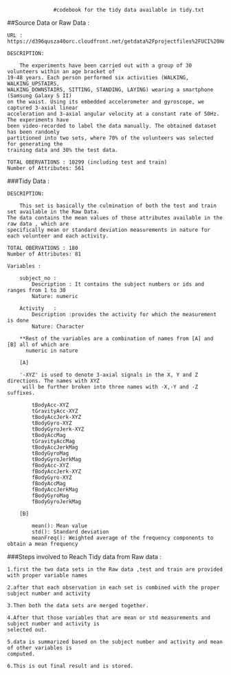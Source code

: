                    #codebook for the tidy data available in tidy.txt
				 
##Source Data or Raw Data :

	URL : https://d396qusza40orc.cloudfront.net/getdata%2Fprojectfiles%2FUCI%20HAR%20Dataset.zip 

	DESCRIPTION:

		The experiments have been carried out with a group of 30 volunteers within an age bracket of
	19-48 years. Each person performed six activities (WALKING, WALKING_UPSTAIRS, 
	WALKING_DOWNSTAIRS, SITTING, STANDING, LAYING) wearing a smartphone (Samsung Galaxy S II) 
	on the waist. Using its embedded accelerometer and gyroscope, we captured 3-axial linear 
	acceleration and 3-axial angular velocity at a constant rate of 50Hz. The experiments have 
	been video-recorded to label the data manually. The obtained dataset has been randomly 
	partitioned into two sets, where 70% of the volunteers was selected for generating the 
	training data and 30% the test data. 

	TOTAL OBERVATIONS : 10299 (including test and train)
	Number of Attributes: 561
 


###Tidy Data :

	DESCRIPTION:

		This set is basically the culmination of both the test and train set available in the Raw Data.
	The data contains the mean values of those attributes available in the raw data , which are 
	specifically mean or standard deviation measurements in nature for each volunteer and each activity.

	TOTAL OBERVATIONS : 180 
	Number of Attributes: 81
	
	Variables : 
	
		subject_no :
			Description : It contains the subject numbers or ids and ranges from 1 to 30
			Nature: numeric
			
		Activity   :
		    Description :provides the activity for which the measurement is done
            Nature: Character 
			
		**Rest of the variables are a combination of names from [A] and [B]	all of which are 
		  numeric in nature

        [A]
		
		'-XYZ' is used to denote 3-axial signals in the X, Y and Z directions. The names with XYZ
		 will be further broken into three names with -X,-Y and -Z suffixes.
		
			tBodyAcc-XYZ
			tGravityAcc-XYZ
			tBodyAccJerk-XYZ
			tBodyGyro-XYZ
			tBodyGyroJerk-XYZ
			tBodyAccMag
			tGravityAccMag
			tBodyAccJerkMag
			tBodyGyroMag
			tBodyGyroJerkMag
			fBodyAcc-XYZ
			fBodyAccJerk-XYZ
			fBodyGyro-XYZ
			fBodyAccMag
			fBodyAccJerkMag
			fBodyGyroMag
			fBodyGyroJerkMag
			
		[B]	
		
			mean(): Mean value
			std(): Standard deviation
			meanFreq(): Weighted average of the frequency components to obtain a mean frequency
			
###Steps involved to Reach Tidy data from Raw data :			
			
	1.first the two data sets in the Raw data ,test and train are provided with proper variable names
	  
	2.after that each observation in each set is combined with the proper subject number and activity

    3.Then both the data sets are merged together.

	4.After that those variables that are mean or std measurements and subject number and activity is 
	selected out.
	
	5.data is summarized based on the subject number and activity and mean of other variables is 
	computed.
	
	6.This is out final result and is stored.
